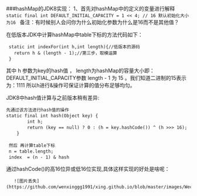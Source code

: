 
###hashMap的JDK8实现：
   1、首先对hashMap中的定义的变量进行解释 
      ````  
     static final int DEFAULT_INITIAL_CAPACITY = 1 << 4; // 16 默认初始化大小为16 
      ````
   备注：有时候别人会问你为什么初始化参数为什么是16而不是其他值？
   
   在低版本JDK中计算hashMap中table下标的方法代码如下：
   ````
    static int indexFor(int h,int length){//低版本的源码
      return h & (length - 1);//第三步，取模运算
    }
   ````
  其中 h 参数为key的hash值 ， length为hashMap的容量大小即： DEFAULT_INITIAL_CAPACITY参数
  length - 1 为 15 。我们知道二进制的15表示为：1111 所以h进行&操作可保证计算的值分布足够均匀。
  
  JDK8中hash值计算与之前版本稍有差异:
  ````
  先通过该方法进行hash值的操作
  static final int hash(Object key) {
          int h;
          return (key == null) ? 0 : (h = key.hashCode()) ^ (h >>> 16);
      }
      
   然后 再计算table下标 
   n = table.length;
   index  = (n - 1) & hash
   ````   
   通过hashCode()的高16位异或低16位实现,具体这样实现的好处是啥呢：
    
       ![图片丢失](https://github.com/wenxinggg1991/xing.github.io/blob/master/images/WechatIMG57.png) 
     
